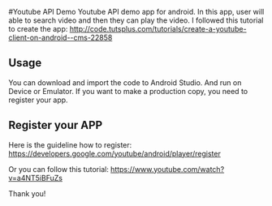 #Youtube API Demo
Youtube API demo app for android. In this app, user will able to search video and then they can play the video.    I followed this tutorial to create the app: http://code.tutsplus.com/tutorials/create-a-youtube-client-on-android--cms-22858 

## Usage 
You can download and import the code to Android Studio. And run on Device or Emulator. If you want to make a production copy, you need to register your app.
## Register your APP
Here is the guideline how to register: https://developers.google.com/youtube/android/player/register

Or you can follow this tutorial: https://www.youtube.com/watch?v=a4NT5iBFuZs 

Thank you!
